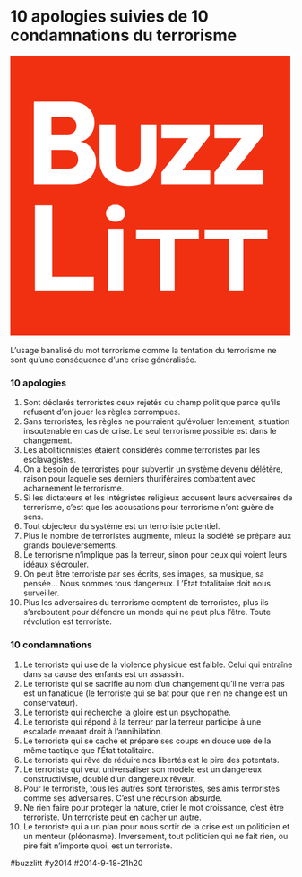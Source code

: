 # 10 apologies suivies de 10 condamnations du terrorisme

![](_i/buzzlitt.png)

L’usage banalisé du mot terrorisme comme la tentation du terrorisme ne sont qu’une conséquence d’une crise généralisée.

### 10 apologies

1. Sont déclarés terroristes ceux rejetés du champ politique parce qu’ils refusent d’en jouer les règles corrompues.
2. Sans terroristes, les règles ne pourraient qu’évoluer lentement, situation insoutenable en cas de crise. Le seul terrorisme possible est dans le changement.
3. Les abolitionnistes étaient considérés comme terroristes par les esclavagistes.
4. On a besoin de terroristes pour subvertir un système devenu délétère, raison pour laquelle ses derniers thuriféraires combattent avec acharnement le terrorisme.
5. Si les dictateurs et les intégristes religieux accusent leurs adversaires de terrorisme, c’est que les accusations pour terrorisme n’ont guère de sens.
6. Tout objecteur du système est un terroriste potentiel.
7. Plus le nombre de terroristes augmente, mieux la société se prépare aux grands bouleversements.
8. Le terrorisme n’implique pas la terreur, sinon pour ceux qui voient leurs idéaux s’écrouler.
9. On peut être terroriste par ses écrits, ses images, sa musique, sa pensée… Nous sommes tous dangereux. L’État totalitaire doit nous surveiller.
10. Plus les adversaires du terrorisme comptent de terroristes, plus ils s’arcboutent pour défendre un monde qui ne peut plus l’être. Toute révolution est terroriste.

### 10 condamnations

1. Le terroriste qui use de la violence physique est faible. Celui qui entraîne dans sa cause des enfants est un assassin.
2. Le terroriste qui se sacrifie au nom d’un changement qu’il ne verra pas est un fanatique (le terroriste qui se bat pour que rien ne change est un conservateur).
3. Le terroriste qui recherche la gloire est un psychopathe.
4. Le terroriste qui répond à la terreur par la terreur participe à une escalade menant droit à l’annihilation.
5. Le terroriste qui se cache et prépare ses coups en douce use de la même tactique que l’État totalitaire.
6. Le terroriste qui rêve de réduire nos libertés est le pire des potentats.
7. Le terroriste qui veut universaliser son modèle est un dangereux constructiviste, doublé d’un dangereux rêveur.
8. Pour le terroriste, tous les autres sont terroristes, ses amis terroristes comme ses adversaires. C’est une récursion absurde.
9. Ne rien faire pour protéger la nature, crier le mot croissance, c’est être terroriste. Un terroriste peut en cacher un autre.
10. Le terroriste qui a un plan pour nous sortir de la crise est un politicien et un menteur (pléonasme). Inversement, tout politicien qui ne fait rien, ou pire fait n’importe quoi, est un terroriste.



#buzzlitt #y2014 #2014-9-18-21h20
